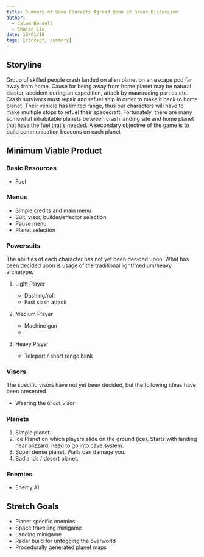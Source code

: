 ```yaml
---
title: Summary of Game Concepts Agreed Upon at Group Discussion
author: 
  - Calem Bendell
  - Shalon Liu
date: 15/01/10
tags: [concept, summary]
---
```


## Storyline

Group of skilled people crash landed on alien planet on an escape pod far away from home.  Cause for being away from home planet may be natural diaster, accident during an expedition, attack by maurauding parties etc.  Crash survivors must repair and refuel ship in order to make it back to home planet.  Their vehicle has limited range, thus our characters will have to make multiple stops to refuel their spacecraft.  Fortunately, there are many somewhat inhabitable planets between crash landing site and home planet that have the fuel that's needed.  A secondary objective of the game is to build communication beacons on each planet 



## Minimum Viable Product

### Basic Resources

+ Fuel

### Menus

+ Simple credits and main menu
+ Suit, visor, builder/effector selection
+ Pause menu
+ Planet selection

### Powersuits

The abilities of each character has not yet been decided upon.
What has been decided upon is usage of the traditional light/medium/heavy archetype.

1. Light Player
    + Dashing/roll
    + Fast slash attack

2. Medium Player
    + Machine gun
    + 

3. Heavy Player
    + Teleport / short range blink

### Visors

The specific visors have not yet been decided, but the following ideas have been presented.

+ Wearing the `Ghost` visor

### Planets

1. Simple planet.
2. Ice Planet on which players slide on the ground (ice).  Starts with landing near blizzard, need to go into cave system.
3. Super dense planet.  Walls can damage you.
4. Badlands / desert planet.

### Enemies

+ Enemy AI


## Stretch Goals

+ Planet specific enemies
+ Space travelling minigame
+ Landing minigame
+ Radar build for unfogging the overworld
+ Procedurally generated planet maps


